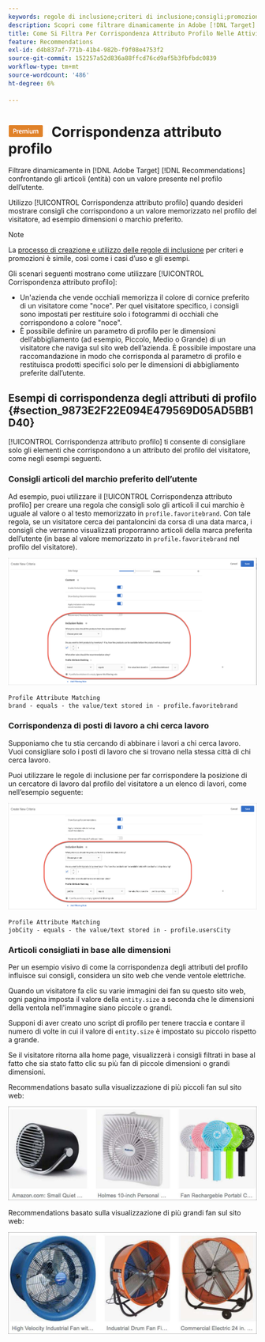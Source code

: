 ```yaml
---
keywords: regole di inclusione;criteri di inclusione;consigli;promozione;promozioni;filtro dinamico;dinamico;corrispondenza attributo profilo
description: Scopri come filtrare dinamicamente in Adobe [!DNL Target] Recommendations confrontando gli articoli (entità) con un valore presente nel profilo dell’utente.
title: Come Si Filtra Per Corrispondenza Attributo Profilo Nelle Attività Recommendations?
feature: Recommendations
exl-id: d4b837af-771b-41b4-982b-f9f08e4753f2
source-git-commit: 152257a52d836a88ffcd76cd9af5b3fbfbdc0839
workflow-type: tm+mt
source-wordcount: '486'
ht-degree: 6%

---
```


# ![PREMIUM](/help/main/assets/premium.png) Corrispondenza attributo profilo

Filtrare dinamicamente in [!DNL Adobe Target] [!DNL Recommendations] confrontando gli articoli (entità) con un valore presente nel profilo dell’utente.

Utilizzo [!UICONTROL Corrispondenza attributo profilo] quando desideri mostrare consigli che corrispondono a un valore memorizzato nel profilo del visitatore, ad esempio dimensioni o marchio preferito.

>[!NOTE]
>
>La [processo di creazione e utilizzo delle regole di inclusione](/help/main/c-recommendations/c-algorithms/use-dynamic-and-static-inclusion-rules.md) per criteri e promozioni è simile, così come i casi d’uso e gli esempi.

Gli scenari seguenti mostrano come utilizzare [!UICONTROL Corrispondenza attributo profilo]:

* Un&#39;azienda che vende occhiali memorizza il colore di cornice preferito di un visitatore come &quot;noce&quot;. Per quel visitatore specifico, i consigli sono impostati per restituire solo i fotogrammi di occhiali che corrispondono a colore &quot;noce&quot;.
* È possibile definire un parametro di profilo per le dimensioni dell’abbigliamento (ad esempio, Piccolo, Medio o Grande) di un visitatore che naviga sul sito web dell’azienda. È possibile impostare una raccomandazione in modo che corrisponda al parametro di profilo e restituisca prodotti specifici solo per le dimensioni di abbigliamento preferite dall’utente.

## Esempi di corrispondenza degli attributi di profilo {#section_9873E2F22E094E479569D05AD5BB1D40}

[!UICONTROL Corrispondenza attributo profilo] ti consente di consigliare solo gli elementi che corrispondono a un attributo del profilo del visitatore, come negli esempi seguenti.

### Consigli articoli del marchio preferito dell’utente

Ad esempio, puoi utilizzare il [!UICONTROL Corrispondenza attributo profilo] per creare una regola che consigli solo gli articoli il cui marchio è uguale al valore o al testo memorizzato in `profile.favoritebrand`. Con tale regola, se un visitatore cerca dei pantaloncini da corsa di una data marca, i consigli che verranno visualizzati proporranno articoli della marca preferita dell’utente (in base al valore memorizzato in `profile.favoritebrand` nel profilo del visitatore).

![Marchio preferito](/help/main/c-recommendations/c-algorithms/assets/favorite-brand.png)

```
Profile Attribute Matching
brand - equals - the value/text stored in - profile.favoritebrand
```

### Corrispondenza di posti di lavoro a chi cerca lavoro

Supponiamo che tu stia cercando di abbinare i lavori a chi cerca lavoro. Vuoi consigliare solo i posti di lavoro che si trovano nella stessa città di chi cerca lavoro.

Puoi utilizzare le regole di inclusione per far corrispondere la posizione di un cercatore di lavoro dal profilo del visitatore a un elenco di lavori, come nell’esempio seguente:

![Città dell&#39;utente](/help/main/c-recommendations/c-algorithms/assets/city.png)

```
Profile Attribute Matching
jobCity - equals - the value/text stored in - profile.usersCity
```

### Articoli consigliati in base alle dimensioni

Per un esempio visivo di come la corrispondenza degli attributi del profilo influisce sui consigli, considera un sito web che vende ventole elettriche.

Quando un visitatore fa clic su varie immagini dei fan su questo sito web, ogni pagina imposta il valore della `entity.size` a seconda che le dimensioni della ventola nell&#39;immagine siano piccole o grandi.

Supponi di aver creato uno script di profilo per tenere traccia e contare il numero di volte in cui il valore di `entity.size` è impostato su piccolo rispetto a grande.

Se il visitatore ritorna alla home page, visualizzerà i consigli filtrati in base al fatto che sia stato fatto clic su più fan di piccole dimensioni o grandi dimensioni.

Recommendations basato sulla visualizzazione di più piccoli fan sul sito web:

![consigli per piccoli appassionati](/help/main/c-recommendations/c-algorithms/assets/small-fans.png)

Recommendations basato sulla visualizzazione di più grandi fan sul sito web:

![consigli per i grandi fan](/help/main/c-recommendations/c-algorithms/assets/large-fans.png)
